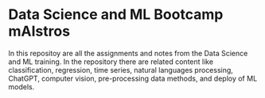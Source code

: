 # Data Science and ML Bootcamp mAIstros

In this repositoy are all the assignments and notes from the Data Science and ML training. In the repository there are related content like classification, regression, time series, natural languages processing, ChatGPT, computer vision, pre-processing data methods, and deploy of ML models.
